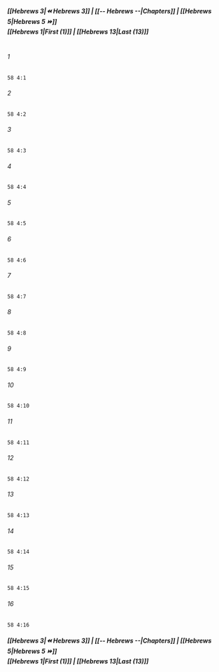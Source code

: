 
##### **[[Hebrews 3|⏪ Hebrews 3]] | [[-- Hebrews --|Chapters]] | [[Hebrews 5|Hebrews 5 ⏩]]**<br>**[[Hebrews 1|First (1)]] | [[Hebrews 13|Last (13)]]**<br><br>

###### 1
``` verse
58 4:1
```
###### 2
``` verse
58 4:2
```
###### 3
``` verse
58 4:3
```
###### 4
``` verse
58 4:4
```
###### 5
``` verse
58 4:5
```
###### 6
``` verse
58 4:6
```
###### 7
``` verse
58 4:7
```
###### 8
``` verse
58 4:8
```
###### 9
``` verse
58 4:9
```
###### 10
``` verse
58 4:10
```
###### 11
``` verse
58 4:11
```
###### 12
``` verse
58 4:12
```
###### 13
``` verse
58 4:13
```
###### 14
``` verse
58 4:14
```
###### 15
``` verse
58 4:15
```
###### 16
``` verse
58 4:16
```

##### **[[Hebrews 3|⏪ Hebrews 3]] | [[-- Hebrews --|Chapters]] | [[Hebrews 5|Hebrews 5 ⏩]]**<br>**[[Hebrews 1|First (1)]] | [[Hebrews 13|Last (13)]]**
